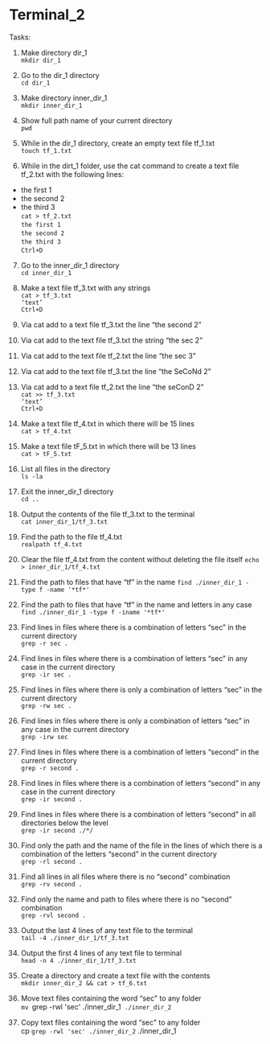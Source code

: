 # Terminal_2

Tasks:  

1) Make directory dir_1  
`mkdir dir_1`  

2) Go to the dir_1 directory  
`cd dir_1`

3) Make directory inner_dir_1  
`mkdir inner_dir_1`  

4) Show full path name of your current directory  
`pwd`

5) While in the dir_1 directory, create an empty text file tf_1.txt  
`touch tf_1.txt`

6) While in the dirt_1 folder, use the cat command to create a text file tf_2.txt with the following lines:  
- the first 1  
- the second 2  
- the third 3  
`cat > tf_2.txt`  
`the first 1`  
`the second 2`  
`the third 3`  
`Ctrl+D`  

7) Go to the inner_dir_1 directory  
`cd inner_dir_1`  

8) Make a text file tf_3.txt with any strings  
`cat > tf_3.txt`  
`‘text’`  
`Ctrl+D`  

9) Via cat add to a text file tf_3.txt the line “the second 2”  
10) Via cat add to the text file tf_3.txt the string “the sec 2”  
11) Via cat add to the text file tf_2.txt the line “the sec 3”  
12) Via cat add to the text file tf_3.txt the line “the SeCoNd 2”  
13) Via cat add to a text file tf_2.txt the line “the seConD 2”  
`cat >> tf_3.txt`  
`‘text’`  
`Ctrl+D`  

14) Make a text file tf_4.txt in which there will be 15 lines  
`cat > tf_4.txt`  

15) Make a text file tF_5.txt in which there will be 13 lines  
`cat > tF_5.txt`  

16) List all files in the directory  
`ls -la`  

17) Exit the inner_dir_1 directory  
`cd ..`  

18) Output the contents of the file tf_3.txt to the terminal  
`cat inner_dir_1/tf_3.txt`  

19) Find the path to the file tf_4.txt  
`realpath tf_4.txt`

20) Clear the file tf_4.txt from the content without deleting the file itself
`echo > inner_dir_1/tf_4.txt`

21) Find the path to files that have “tf” in the name
`find ./inner_dir_1 -type f -name '*tf*'`

22) Find the path to files that have “tf” in the name and letters in any case  
`find ./inner_dir_1 -type f -iname '*tf*'`

23) Find lines in files where there is a combination of letters “sec” in the current directory  
`grep -r sec .`  

24) Find lines in files where there is a combination of letters “sec” in any case in the current directory  
`grep -ir sec .`  

25) Find lines in files where there is only a combination of letters “sec” in the current directory  
`grep -rw sec .`  

26) Find lines in files where there is only a combination of letters “sec” in any case in the current directory  
`grep -irw sec`  

27) Find lines in files where there is a combination of letters “second” in the current directory   
`grep -r second .`  

28) Find lines in files where there is a combination of letters “second” in any case in the current directory   
`grep -ir second .`  

29) Find lines in files where there is a combination of letters “second” in all directories below the level  
`grep -ir second ./*/`  

30) Find only the path and the name of the file in the lines of which there is a combination of the letters “second” in the current directory  
`grep -rl second .`  

31) Find all lines in all files where there is no “second” combination  
`grep -rv second .`  

32) Find only the name and path to files where there is no “second” combination  
`grep -rvl second .`  

33) Output the last 4 lines of any text file to the terminal  
`tail -4 ./inner_dir_1/tf_3.txt`  

34) Output the first 4 lines of any text file to terminal  
`head -n 4 ./inner_dir_1/tf_3.txt`  

35) Create a directory and create a text file with the contents  
`mkdir inner_dir_2 && cat > tf_6.txt`

36) Move text files containing the word “sec" to any folder  
`mv `grep -rwl 'sec' ./inner_dir_1` ./inner_dir_2`   

37) Copy text files containing the word “sec" to any folder  
cp `grep -rwl 'sec' ./inner_dir_2` ./inner_dir_1  







